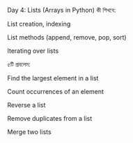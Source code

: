 Day 4: Lists (Arrays in Python)
কী শিখবে:

List creation, indexing

List methods (append, remove, pop, sort)

Iterating over lists

৫টি প্রবলেম:

Find the largest element in a list

Count occurrences of an element

Reverse a list

Remove duplicates from a list

Merge two lists

